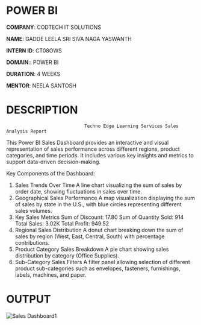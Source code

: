 # POWER BI

**COMPANY**: CODTECH IT SOLUTIONS

**NAME**: GADDE LEELA SRI SIVA NAGA YASWANTH

**INTERN ID**: CT08OWS

**DOMAIN**:: POWER BI

**DURATION**: 4 WEEKS

**MENTOR**: NEELA SANTOSH

# DESCRIPTION
                                 Techno Edge Learning Services Sales Analysis Report
This Power BI Sales Dashboard provides an interactive and visual representation of sales performance across different regions, product categories, and time periods. It includes various key insights and metrics to support data-driven decision-making.

Key Components of the Dashboard:
1. Sales Trends Over Time
      A line chart visualizing the sum of sales by order date, showing fluctuations in sales over time.
2. Geographical Sales Performance
      A map visualization displaying the sum of sales by state in the U.S., with blue circles representing different sales volumes.
3. Key Sales Metrics
       Sum of Discount: 17.80
       Sum of Quantity Sold: 914
       Total Sales: 3.02K
       Total Profit: 949.52
4. Regional Sales Distribution
      A donut chart breaking down the sum of sales by region (West, East, Central, South) with percentage contributions.
5. Product Category Sales Breakdown
      A pie chart showing sales distribution by category (Office Supplies).
6. Sub-Category Sales Filters
      A filter panel allowing selection of different product sub-categories such as envelopes, fasteners, furnishings, labels, machines, and paper.

# OUTPUT

![Sales Dashboard1](https://github.com/user-attachments/assets/0b70a437-0482-4766-91b7-1360228f54fe)



